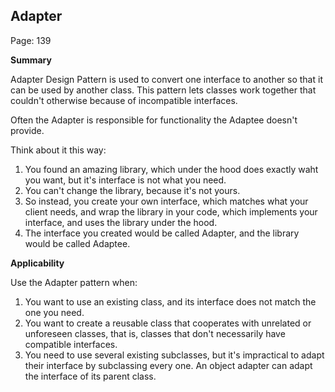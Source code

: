 ## Adapter

Page: 139

**Summary**

Adapter Design Pattern is used to convert one interface to another so that it can be used by another class. This pattern lets classes work together that couldn't otherwise because of incompatible interfaces.

Often the Adapter is responsible for functionality the Adaptee doesn't provide.

Think about it this way:
1. You found an amazing library, which under the hood does exactly waht you want, but it's interface is not what you need.
2. You can't change the library, because it's not yours.
3. So instead, you create your own interface, which matches what your client needs, and wrap the library in your code, which implements your interface, and uses the library under the hood.
4. The interface you created would be called Adapter, and the library would be called Adaptee.


**Applicability**

Use the Adapter pattern when:
1. You want to use an existing class, and its interface does not match the one you need.
2. You want to create a reusable class that cooperates with unrelated or unforeseen classes, that is, classes that don't necessarily have compatible interfaces.
3. You need to use several existing subclasses, but it's impractical to adapt their interface by subclassing every one. An object adapter can adapt the interface of its parent class.


